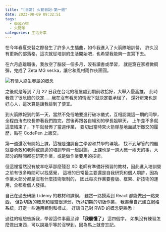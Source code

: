 ```yaml
---
title: "[日常] 火箭日記-第一週"
date: 2023-08-09 09:32:51
tags:
  - 學習心得
  - 火箭隊
categories: 生活分享
---
```


在今年春夏交替之際發生了許多人生插曲，如今我進入了火箭隊培訓營，
許久沒有更新的部落格，這次就從培訓的生活開始吧，也希望我能夠一直寫下去。

在六月底離職後，我放空了腦袋一個多月，沒有讀書或學習，
就是窩在家裡做鋼彈，完成了 Zeta MG ver.ka，讓它和鳳村雨作伙團圓。

<!-- more -->

![有情人終生眷屬的概念](https://drive.google.com/uc?export=view&id=1KpBzZ3cOEYzooBb6p1YyDfmy7IAGTCAD)

之後就是等到 7 月 22 日我在台北的租屋處到期前收拾好，大舉入侵高雄。
此時我做了很危險的決定......我在沒有看房的情況下就決定要承租了，
還好房東也是好心人，這次算是讓我撿到了便宜。

到火箭隊報到的第一天，當然不免俗地要進行破冰儀式，互相認識這一期的同學，
全程由洧杰校長帶著我們跑完，然後再跟各自組別的學長姐聊天，
上午差不多就這麼結束了，下午就發佈了當週作業，
要切出當時來火箭隊基地面試所繳交的履歷，貼在 CodePen 上繳交。

第一週還沒有開始上課，這裡是強調自主學習和共學的環境，
找不到解答的問題就要勇敢和老師或周邊的培訓學員一起討論。
上課也是一週大概一兩天的事，大部分的時間都在研究作業，或是做作業要用的技術。

但這裡當然沒有放羊吃草那麼殘忍 XD
老師有準備好預習的教材，因此進入培訓營之前有很多時間可以找感覺，
這裡的日常最主要還是自我研究和個人期許，因為作業大部分都是沒有什麼技術限制的，
因此每次作業要套版、框架、新技術的運用，全都看個人發揮。

自己在過去研讀 Lidemy 的教材和課綱，
雖然一路摸索到 React 都能做出一點東西，
但對切版的概念和經驗很薄弱，所以初期的切版作業，
我盡量自己建立網格系統，訂定一些通用類別和樣式，
好讓自己對 RWD 的概念更熟悉！

過往的經驗告訴我，學習這件事最忌諱 **「我聽懂了」** 這四個字，
如果沒有練習怎麼做出東西，可以說幾乎等於沒學到，因為馬上就會忘記。
